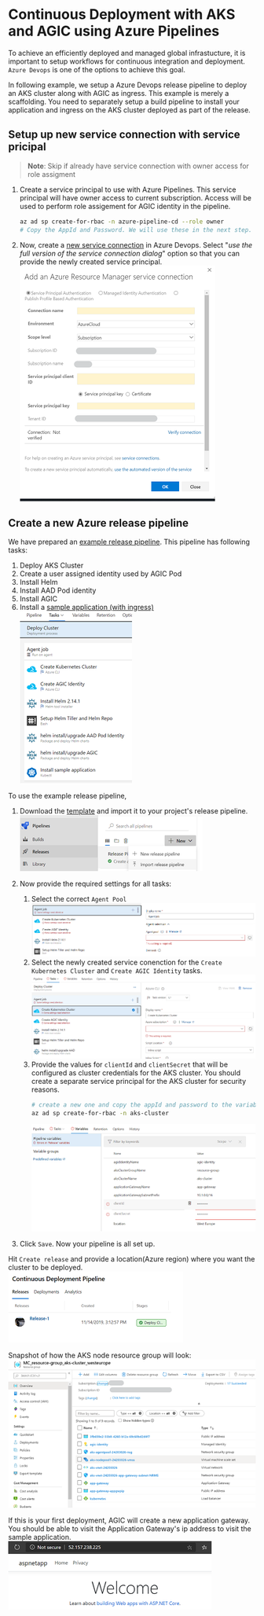 # Continuous Deployment with AKS and AGIC using Azure Pipelines

To achieve an efficiently deployed and managed global infrastucture, it is important to setup workflows for continuous integration and deployment. `Azure Devops` is one of the options to achieve this goal.

In following example, we setup a Azure Devops release pipeline to deploy an AKS cluster along with AGIC as ingress. This example is merely a scaffolding. You need to separately setup a build pipeline to install your application and ingress on the AKS cluster deployed as part of the release.

## Setup up new service connection with service pricipal

> **Note**: Skip if already have service connection with owner access for role assigment

1. Create a service principal to use with Azure Pipelines. This service principal will have owner access to current subscription. Access will be used to perform role assigement for AGIC identity in the pipeline.

    ```bash
    az ad sp create-for-rbac -n azure-pipeline-cd --role owner
    # Copy the AppId and Password. We will use these in the next step.
    ```

1. Now, create a [new service connection](https://docs.microsoft.com/en-us/azure/devops/pipelines/library/service-endpoints?view=azure-devops&tabs=yaml#create-a-service-connection) in Azure Devops. Select "*use the full version of the service connection dialog*" option so that you can provide the newly created service principal.
![Add Service Connection page](../images/pipeline-service-connection.png)

## Create a new Azure release pipeline

We have prepared an [example release pipeline](./continuous-deployment-pipeline.json). This pipeline has following tasks:
1. Deploy AKS Cluster
1. Create a user assigned identity used by AGIC Pod
1. Install Helm
1. Install AAD Pod identity
1. Install AGIC
1. Install a [sample application (with ingress)](https://raw.githubusercontent.com/Azure/application-gateway-kubernetes-ingress/aksgupta/cd/docs/examples/aspnetapp.yaml)  
![workflows](../images/pipeline-task.png)

To use the example release pipeline,
1. Download the [template](./continuous-deployment-pipeline.json) and import it to your project's release pipeline.
![import pipeline](../images/pipeline-import.png)
1. Now provide the required settings for all tasks:
    1. Select the correct `Agent Pool`
    ![import pipeline](../images/pipeline-settings.png)
    1. Select the newly created service conenction for the `Create Kubernetes Cluster` and `Create AGIC Identity` tasks.
    ![import pipeline](../images/pipeline-set-connection.png)
    1. Provide the values for `clientId` and `clientSecret` that will be configured as cluster credentials for the AKS cluster. You should create a separate service principal for the AKS cluster for security reasons.
        ```bash
        # create a new one and copy the appId and password to the variable section in the pipeline
        az ad sp create-for-rbac -n aks-cluster
        ```
        ![import pipeline](../images/pipeline-variable.png)

1. Click `Save`. Now your pipeline is all set up.

Hit `Create release` and provide a location(Azure region) where you want the cluster to be deployed.  
![import pipeline](../images/pipeline-success.png)

Snapshot of how the AKS node resource group will look:  
![import pipeline](../images/pipeline-resource.png)

If this is your first deployment, AGIC will create a new application gateway. You should be able to visit the Application Gateway's ip address to visit the sample application.  
![import pipeline](../images/pipeline-app.png)
